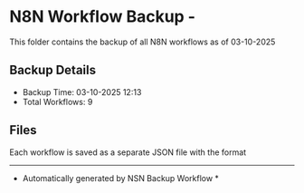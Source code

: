 # N8N Workflow Backup - 
This folder contains the backup of all N8N workflows as of 03-10-2025

## Backup Details
- Backup Time: 03-10-2025 12:13
- Total Workflows: 9

## Files
Each workflow is saved as a separate JSON file with the format

-----------
* Automatically generated by NSN Backup Workflow *